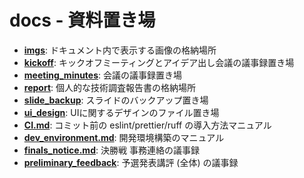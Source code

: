 # docs - 資料置き場

- **[imgs](./imgs/)**: ドキュメント内で表示する画像の格納場所
- **[kickoff](./kickoff/)**: キックオフミーティングとアイデア出し会議の議事録置き場
- **[meeting_minutes](./meeting_minutes/)**: 会議の議事録置き場
- **[report](./report/)**: 個人的な技術調査報告書の格納場所
- **[slide_backup](./slide_backup/)**: スライドのバックアップ置き場
- **[ui_design](./ui_design/)**: UIに関するデザインのファイル置き場
- **[CI.md](./CI.md)**: コミット前の eslint/prettier/ruff の導入方法マニュアル
- **[dev_environment.md](./dev_environment.md)**: 開発環境構築のマニュアル
- **[finals_notice.md](./finals_notice.md)**: 決勝戦 事務連絡の議事録
- **[preliminary_feedback](./preliminary_feedback.md)**: 予選発表講評 (全体) の議事録
